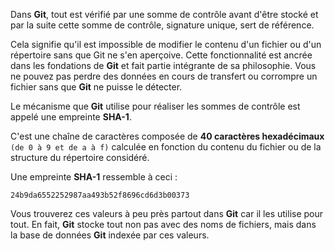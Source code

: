 Dans **Git**, tout est vérifié par une somme de contrôle avant d'être stocké et
par la suite cette somme de contrôle, signature unique, sert de référence.

Cela signifie qu'il est impossible de modifier le contenu d'un fichier ou d'un
répertoire sans que Git ne s'en aperçoive. Cette fonctionnalité est ancrée dans
les fondations de **Git** et fait partie intégrante de sa philosophie. Vous ne
pouvez pas perdre des données en cours de transfert ou corrompre un fichier sans
que **Git** ne puisse le détecter.

Le mécanisme que **Git** utilise pour réaliser les sommes de contrôle est appelé
une empreinte **SHA-1**.

C'est une chaîne de caractères composée de **40 caractères hexadécimaux**
`(de 0 à 9 et de a à f)` calculée en fonction du contenu du fichier ou de la
structure du répertoire considéré.

Une empreinte **SHA-1** ressemble à ceci :

    24b9da6552252987aa493b52f8696cd6d3b00373

Vous trouverez ces valeurs à peu près partout dans **Git** car il les utilise
pour tout. En fait, **Git** stocke tout non pas avec des noms de fichiers, mais
dans la base de données **Git** indexée par ces valeurs.
